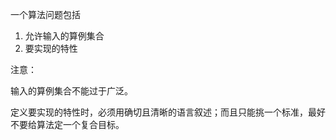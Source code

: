 一个算法问题包括

1. 允许输入的算例集合
2. 要实现的特性

注意：

输入的算例集合不能过于广泛。

定义要实现的特性时，必须用确切且清晰的语言叙述；而且只能挑一个标准，最好不要给算法定一个复合目标。
